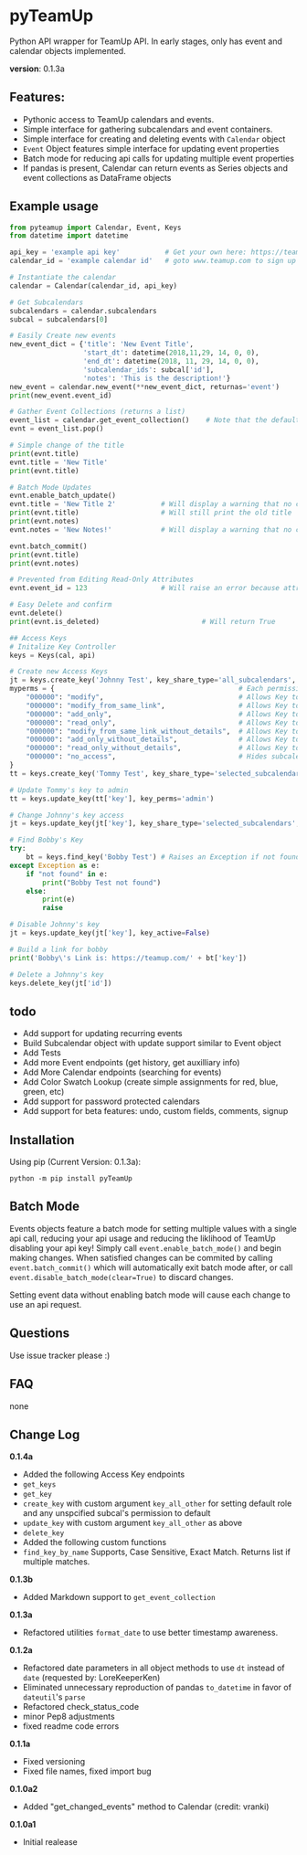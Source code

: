 # pyTeamUp
Python API wrapper for TeamUp API. In early stages, only has event and calendar objects implemented. 

**version**: 0.1.3a

## Features:
 * Pythonic access to TeamUp calendars and events.
 * Simple interface for gathering subcalendars and event containers. 
 * Simple interface for creating and deleting events with `Calendar` object
 * `Event` Object features simple interface for updating event properties 
 * Batch mode for reducing api calls for updating multiple event properties
 * If pandas is present, Calendar can return events as Series objects and event collections as DataFrame objects
 
## Example usage
```python
from pyteamup import Calendar, Event, Keys
from datetime import datetime

api_key = 'example api key'           # Get your own here: https://teamup.com/api-keys/request
calendar_id = 'example calendar id'   # goto www.teamup.com to sign up and get your own calendar

# Instantiate the calendar
calendar = Calendar(calendar_id, api_key)

# Get Subcalendars
subcalendars = calendar.subcalendars
subcal = subcalendars[0]

# Easily Create new events
new_event_dict = {'title': 'New Event Title',
                  'start_dt': datetime(2018,11,29, 14, 0, 0),
                  'end_dt': datetime(2018, 11, 29, 14, 0, 0),
                  'subcalendar_ids': subcal['id'],
                  'notes': 'This is the description!'}
new_event = calendar.new_event(**new_event_dict, returnas='event')
print(new_event.event_id)

# Gather Event Collections (returns a list)
event_list = calendar.get_event_collection()    # Note that the default start_dt and end_dt are -30 days and +180 days from today respectively
evnt = event_list.pop()

# Simple change of the title
print(evnt.title)
evnt.title = 'New Title'
print(evnt.title)

# Batch Mode Updates
evnt.enable_batch_update()
evnt.title = 'New Title 2'           # Will display a warning that no changes are made until batch_commit() is called
print(evnt.title)                    # Will still print the old title
print(evnt.notes)
evnt.notes = 'New Notes!'            # Will display a warning that no changes are made until batch_commit() is called

evnt.batch_commit()
print(evnt.title)
print(evnt.notes)

# Prevented from Editing Read-Only Attributes
evnt.event_id = 123                  # Will raise an error because attribute is read-only

# Easy Delete and confirm
evnt.delete()
print(evnt.is_deleted)                         # Will return True

## Access Keys
# Initalize Key Controller
keys = Keys(cal, api)

# Create new Access Keys
jt = keys.create_key('Johnny Test', key_share_type='all_subcalendars', key_perms='read_only') 
myperms = {                                             # Each permission applies to specified Subcalendar
    "000000": "modify",                                 # Allows Key to Read, Add and Modify all events
    "000000": "modify_from_same_link",                  # Allows Key to Read, Add and Modify events made by this key
    "000000": "add_only",                               # Allows Key to Read and Add events
    "000000": "read_only",                              # Allows Key to Read events
    "000000": "modify_from_same_link_without_details",  # Allows Key to Read, Add and Modify events made by this key, Titles Only
    "000000": "add_only_without_details",               # Allows Key to Read and Add events, Titles Only
    "000000": "read_only_without_details",              # Allows Key to Read events, Titles Only
    "000000": "no_access",                              # Hides subcalendar from Key
}
tt = keys.create_key('Tommy Test', key_share_type='selected_subcalendars', key_perms=myperms, key_all_other='read_only') # key_all_other sets remaining calendars and default for new calendars. if omitted, default is no_access

# Update Tommy's key to admin
tt = keys.update_key(tt['key'], key_perms='admin')

# Change Johnny's key access
jt = keys.update_key(jt['key'], key_share_type='selected_subcalendars', key_perms=myperms, key_all_other='add_only')

# Find Bobby's Key
try:
    bt = keys.find_key('Bobby Test') # Raises an Exception if not found.
except Exception as e:
    if "not found" in e:
        print("Bobby Test not found")
    else:
        print(e)
        raise

# Disable Johnny's key
jt = keys.update_key(jt['key'], key_active=False)

# Build a link for bobby
print('Bobby\'s Link is: https://teamup.com/' + bt['key'])

# Delete a Johnny's key
keys.delete_key(jt['id'])
```

## todo
 * Add support for updating recurring events
 * Build Subcalendar object with update support similar to Event object
 * Add Tests
 * Add more Event endpoints (get history, get auxilliary info)
 * Add More Calendar endpoints (searching for events)
 * Add Color Swatch Lookup (create simple assignments for red, blue, green, etc)
 * Add support for password protected calendars
 * Add support for beta features: undo, custom fields, comments, signup

## Installation
Using pip (Current Version: 0.1.3a):
```
python -m pip install pyTeamUp
```


## Batch Mode
Events objects feature a batch mode for setting multiple values with a single api call, reducing your api usage and reducing the liklihood of TeamUp disabling your api key! Simply call `event.enable_batch_mode()` and begin making changes. When satisfied changes can be commited by calling `event.batch_commit()` which will automatically exit batch mode after, or call `event.disable_batch_mode(clear=True)` to discard changes. 

Setting event data without enabling batch mode will cause each change to use an api request. 

## Questions
Use issue tracker please :)

## FAQ
none


## Change Log  
**0.1.4a**
* Added the following Access Key endpoints
* `get_keys`
* `get_key`
* `create_key` with custom argument `key_all_other` for setting default role and any unspcified subcal's permission to default
* `update_key` with custom argument `key_all_other` as above
* `delete_key`
* Added the following custom functions
* `find_key_by_name` Supports, Case Sensitive, Exact Match. Returns list if multiple matches.

**0.1.3b**
* Added Markdown support to `get_event_collection`

**0.1.3a**
* Refactored utilities `format_date` to use better timestamp awareness. 

**0.1.2a**
* Refactored date parameters in all object methods to use `dt` instead of `date` (requested by: LoreKeeperKen)
* Eliminated unnecessary reproduction of pandas `to_datetime` in favor of `dateutil`'s `parse` 
* Refactored check_status_code
* minor Pep8 adjustments
* fixed readme code errors

**0.1.1a**
* Fixed versioning
* Fixed file names, fixed import bug 

**0.1.0a2** 
* Added "get_changed_events" method to Calendar (credit: vranki)

**0.1.0a1** 
* Initial realease